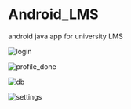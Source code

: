 # Android_LMS

android java app for university LMS

![login](https://github.com/KavinduLakmal2000/Android_LMS/assets/87576012/3b9978a1-221b-441f-b427-088f168d87d9)

![profile_done](https://github.com/KavinduLakmal2000/Android_LMS/assets/87576012/7dab8ce5-ad77-4dfb-a8f2-a27e1643de68)

![db](https://github.com/KavinduLakmal2000/Android_LMS/assets/87576012/2ef4ec0b-9621-46a5-bb73-87ebbd0e53b8)

![settings](https://github.com/KavinduLakmal2000/Android_LMS/assets/87576012/be9bd48e-4cff-4d64-9565-6a380efc1acf)

